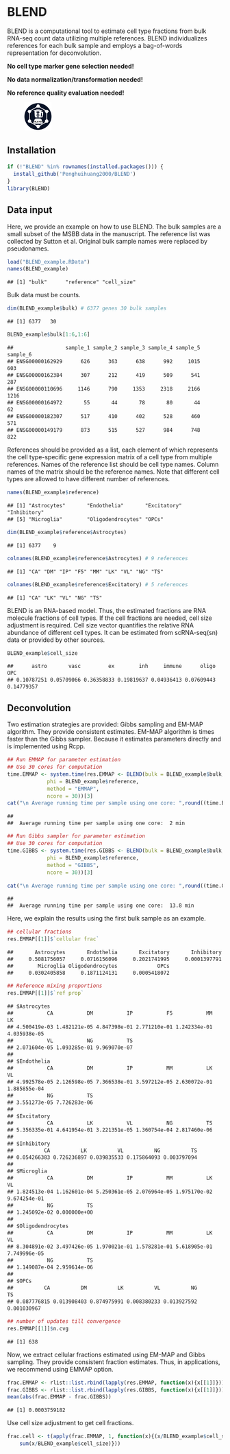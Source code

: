# BLEND

BLEND is a computational tool to estimate cell type fractions from bulk
RNA-seq count data utilizing multiple references. BLEND individualizes
references for each bulk sample and employs a bag-of-words
representation for deconvolution.

**No cell type marker gene selection needed!**

**No data normalization/transformation needed!**

**No reference quality evaluation needed!**

<figure>
  <img src="BLEND logo.png" style="width:15%;" alt="BLEND logo" />
</figure>

## Installation

``` r
if (!"BLEND" %in% rownames(installed.packages())) {
  install_github('Penghuihuang2000/BLEND')
}
library(BLEND)
```

## Data input

Here, we provide an example on how to use BLEND. The bulk samples are a
small subset of the MSBB data in the manuscript. The reference list was
collected by Sutton et al. Original bulk sample names were replaced by
pseudonames.

``` r
load("BLEND_example.RData")
names(BLEND_example)
```

    ## [1] "bulk"      "reference" "cell_size"

Bulk data must be counts.

``` r
dim(BLEND_example$bulk) # 6377 genes 30 bulk samples
```

    ## [1] 6377   30

``` r
BLEND_example$bulk[1:6,1:6] 
```

    ##                 sample_1 sample_2 sample_3 sample_4 sample_5 sample_6
    ## ENSG00000162929      626      363      638      992     1015      603
    ## ENSG00000162384      307      212      419      509      541      287
    ## ENSG00000110696     1146      790     1353     2318     2166     1216
    ## ENSG00000164972       55       44       78       80       44       62
    ## ENSG00000182307      517      410      402      528      460      571
    ## ENSG00000149179      873      515      527      984      748      822

References should be provided as a list, each element of which
represents the cell type-specific gene expression matrix of a cell type
from multiple references. Names of the reference list should be cell
type names. Column names of the matrix should be the reference names.
Note that different cell types are allowed to have different number of
references.

``` r
names(BLEND_example$reference)
```

    ## [1] "Astrocytes"       "Endothelia"       "Excitatory"       "Inhibitory"      
    ## [5] "Microglia"        "Oligodendrocytes" "OPCs"

``` r
dim(BLEND_example$reference$Astrocytes)
```

    ## [1] 6377    9

``` r
colnames(BLEND_example$reference$Astrocytes) # 9 references
```

    ## [1] "CA" "DM" "IP" "F5" "MM" "LK" "VL" "NG" "TS"

``` r
colnames(BLEND_example$reference$Excitatory) # 5 references
```

    ## [1] "CA" "LK" "VL" "NG" "TS"

BLEND is an RNA-based model. Thus, the estimated fractions are RNA
molecule fractions of cell types. If the cell fractions are needed, cell
size adjustment is required. Cell size vector quantifies the relative
RNA abundance of different cell types. It can be estimated from
scRNA-seq(sn) data or provided by other sources.

``` r
BLEND_example$cell_size
```

    ##      astro       vasc         ex        inh     immune      oligo        OPC 
    ## 0.10787251 0.05709066 0.36358833 0.19819637 0.04936413 0.07609443 0.14779357

## Deconvolution

Two estimation strategies are provided: Gibbs sampling and EM-MAP
algorithm. They provide consistent estimates. EM-MAP algorithm is times
faster than the Gibbs sampler. Because it estimates parameters directly
and is implemented using Rcpp.

``` r
## Run EMMAP for parameter estimation
## Use 30 cores for computation
time.EMMAP <- system.time(res.EMMAP <- BLEND(bulk = BLEND_example$bulk,
             phi = BLEND_example$reference,
             method = "EMMAP",
             ncore = 30))[3]
cat("\n Average running time per sample using one core: ",round((time.EMMAP*30)/(30*60),1), "min")
```

    ## 
    ##  Average running time per sample using one core:  2 min

``` r
## Run Gibbs sampler for parameter estimation
## Use 30 cores for computation
time.GIBBS <- system.time(res.GIBBS <- BLEND(bulk = BLEND_example$bulk,
             phi = BLEND_example$reference,
             method = "GIBBS",
             ncore = 30))[3]
```


``` r
cat("\n Average running time per sample using one core: ",round((time.GIBBS*30)/(30*60),1), "min")
```

    ## 
    ##  Average running time per sample using one core:  13.8 min

Here, we explain the results using the first bulk sample as an example.

``` r
## cellular fractions
res.EMMAP[[1]]$`cellular frac`
```

    ##       Astrocytes       Endothelia       Excitatory       Inhibitory 
    ##     0.5081756057     0.0716156096     0.2021741995     0.0001397791 
    ##        Microglia Oligodendrocytes             OPCs 
    ##     0.0302405858     0.1871124131     0.0005418072

``` r
## Reference mixing proportions
res.EMMAP[[1]]$`ref prop`
```

    ## $Astrocytes
    ##           CA           DM           IP           F5           MM           LK 
    ## 4.500419e-03 1.482121e-05 4.847398e-01 2.771210e-01 1.242334e-01 4.035938e-05 
    ##           VL           NG           TS 
    ## 2.071604e-05 1.093285e-01 9.969070e-07 
    ## 
    ## $Endothelia
    ##           CA           DM           IP           MM           LK           VL 
    ## 4.992578e-05 2.126598e-05 7.366538e-01 3.597212e-05 2.630072e-01 1.885855e-04 
    ##           NG           TS 
    ## 3.551273e-05 7.726283e-06 
    ## 
    ## $Excitatory
    ##           CA           LK           VL           NG           TS 
    ## 5.356335e-01 4.641954e-01 3.221351e-05 1.360754e-04 2.817460e-06 
    ## 
    ## $Inhibitory
    ##          CA          LK          VL          NG          TS 
    ## 0.054266383 0.726236897 0.039835533 0.175864093 0.003797094 
    ## 
    ## $Microglia
    ##           CA           DM           IP           MM           LK           VL 
    ## 1.824513e-04 1.162601e-04 5.250361e-05 2.076964e-05 1.975170e-02 9.674254e-01 
    ##           NG           TS 
    ## 1.245092e-02 0.000000e+00 
    ## 
    ## $Oligodendrocytes
    ##           CA           DM           IP           MM           LK           VL 
    ## 8.304891e-02 3.497426e-05 1.970021e-01 1.578281e-01 5.618905e-01 7.749996e-05 
    ##           NG           TS 
    ## 1.149087e-04 2.959614e-06 
    ## 
    ## $OPCs
    ##          CA          DM          LK          VL          NG          TS 
    ## 0.087776815 0.013908403 0.874975991 0.008380233 0.013927592 0.001030967

``` r
## number of updates till convergence
res.EMMAP[[1]]$n.cvg
```

    ## [1] 638

Now, we extract cellular fractions estimated using EM-MAP and Gibbs
sampling. They provide consistent fraction estimates. Thus, in
applications, we recommend using EMMAP option.

``` r
frac.EMMAP <- rlist::list.rbind(lapply(res.EMMAP, function(x){x[[1]]}))
frac.GIBBS <- rlist::list.rbind(lapply(res.GIBBS, function(x){x[[1]]}))
mean(abs(frac.EMMAP - frac.GIBBS))
```

    ## [1] 0.0003759182

Use cell size adjustment to get cell fractions.

``` r
frac.cell <- t(apply(frac.EMMAP, 1, function(x){(x/BLEND_example$cell_size)/
    sum(x/BLEND_example$cell_size)}))
```
